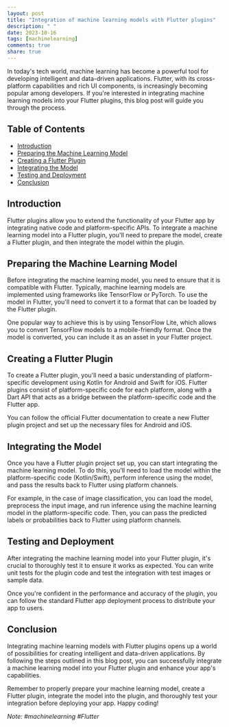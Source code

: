 ```yaml
---
layout: post
title: "Integration of machine learning models with Flutter plugins"
description: " "
date: 2023-10-16
tags: [machinelearning]
comments: true
share: true
---
```


In today's tech world, machine learning has become a powerful tool for developing intelligent and data-driven applications. Flutter, with its cross-platform capabilities and rich UI components, is increasingly becoming popular among developers. If you're interested in integrating machine learning models into your Flutter plugins, this blog post will guide you through the process.

## Table of Contents
- [Introduction](#introduction)
- [Preparing the Machine Learning Model](#preparing-the-machine-learning-model)
- [Creating a Flutter Plugin](#creating-a-flutter-plugin)
- [Integrating the Model](#integrating-the-model)
- [Testing and Deployment](#testing-and-deployment)
- [Conclusion](#conclusion)

## Introduction

Flutter plugins allow you to extend the functionality of your Flutter app by integrating native code and platform-specific APIs. To integrate a machine learning model into a Flutter plugin, you'll need to prepare the model, create a Flutter plugin, and then integrate the model within the plugin.

## Preparing the Machine Learning Model

Before integrating the machine learning model, you need to ensure that it is compatible with Flutter. Typically, machine learning models are implemented using frameworks like TensorFlow or PyTorch. To use the model in Flutter, you'll need to convert it to a format that can be loaded by the Flutter plugin.

One popular way to achieve this is by using TensorFlow Lite, which allows you to convert TensorFlow models to a mobile-friendly format. Once the model is converted, you can include it as an asset in your Flutter project.

## Creating a Flutter Plugin

To create a Flutter plugin, you'll need a basic understanding of platform-specific development using Kotlin for Android and Swift for iOS. Flutter plugins consist of platform-specific code for each platform, along with a Dart API that acts as a bridge between the platform-specific code and the Flutter app.

You can follow the official Flutter documentation to create a new Flutter plugin project and set up the necessary files for Android and iOS.

## Integrating the Model

Once you have a Flutter plugin project set up, you can start integrating the machine learning model. To do this, you'll need to load the model within the platform-specific code (Kotlin/Swift), perform inference using the model, and pass the results back to Flutter using platform channels.

For example, in the case of image classification, you can load the model, preprocess the input image, and run inference using the machine learning model in the platform-specific code. Then, you can pass the predicted labels or probabilities back to Flutter using platform channels.

## Testing and Deployment

After integrating the machine learning model into your Flutter plugin, it's crucial to thoroughly test it to ensure it works as expected. You can write unit tests for the plugin code and test the integration with test images or sample data.

Once you're confident in the performance and accuracy of the plugin, you can follow the standard Flutter app deployment process to distribute your app to users.

## Conclusion

Integrating machine learning models with Flutter plugins opens up a world of possibilities for creating intelligent and data-driven applications. By following the steps outlined in this blog post, you can successfully integrate a machine learning model into your Flutter plugin and enhance your app's capabilities.

Remember to properly prepare your machine learning model, create a Flutter plugin, integrate the model into the plugin, and thoroughly test your integration before deploying your app. Happy coding!

*Note: #machinelearning #Flutter*